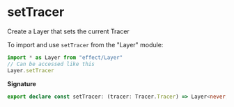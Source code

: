 # setTracer

Create a Layer that sets the current Tracer

To import and use `setTracer` from the "Layer" module:

```ts
import * as Layer from "effect/Layer"
// Can be accessed like this
Layer.setTracer
```

**Signature**

```ts
export declare const setTracer: (tracer: Tracer.Tracer) => Layer<never, never, never>
```
